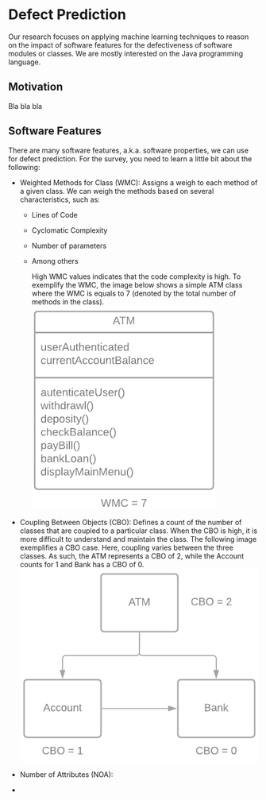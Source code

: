 # Defect Prediction

Our research focuses on applying machine learning techniques to reason on the impact of software features for the defectiveness of software modules or classes. We are mostly interested on the Java programming language. 

## Motivation

Bla bla bla



## Software Features

There are many software features, a.k.a. software properties, we can use for defect prediction. For the survey, you need to learn a little bit about the following:

* Weighted Methods for Class (WMC):  Assigns a weigh to each method of a given class. We can weigh the methods based on several characteristics, such as:

  * Lines of Code

  * Cyclomatic Complexity

  * Number of parameters

  * Among others

    High WMC values indicates that the code complexity is high. To exemplify the WMC, the image below shows a simple ATM class where the WMC is equals to 7 (denoted by the total number of methods in the class).  ![WMC](https://raw.githubusercontent.com/gesteves91/survey-defect-prediction/main/img/WMC.png) 

* Coupling Between Objects (CBO): Defines a count of the number of classes that are coupled to a particular class. When the CBO is high, it is more difficult to understand and maintain the class. The following image exemplifies a CBO case. Here, coupling varies between the three classes. As such, the ATM represents a CBO of 2, while the Account counts for 1 and Bank has a CBO of 0.  ![CBO](https://raw.githubusercontent.com/gesteves91/survey-defect-prediction/main/img/CBO.png)

* Number of Attributes (NOA): 

* 

